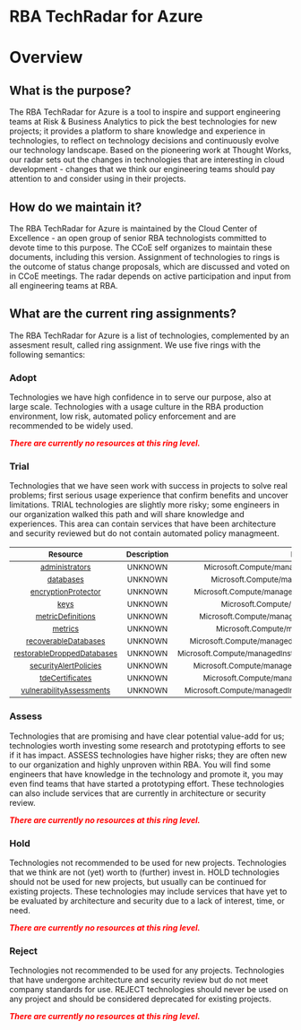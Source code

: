 
RBA TechRadar for Azure
=======================

# Overview

## What is the purpose?


The RBA TechRadar for Azure is a tool to inspire and support engineering teams at Risk & Business Analytics to pick the best technologies for new projects; it provides a platform to share knowledge and experience in technologies, to reflect on technology decisions and continuously evolve our technology landscape.  Based on the pioneering work at Thought Works, our radar sets out the changes in technologies that are interesting in cloud development - changes that we think our engineering teams should pay attention to and consider using in their projects.
## How do we maintain it?


The RBA TechRadar for Azure is maintained by the Cloud Center of Excellence - an open group of senior RBA technologists committed to devote time to this purpose.  The CCoE self organizes to maintain these documents, including this version.  Assignment of technologies to rings is the outcome of status change proposals, which are discussed and voted on in CCoE meetings.  The radar depends on active participation and input from all engineering teams at RBA.
## What are the current ring assignments?


The RBA TechRadar for Azure is a list of technologies, complemented by an assesment result, called ring assignment.  We use five rings with the following semantics:
### Adopt


Technologies we have high confidence in to serve our purpose, also at large scale.  Technologies with a usage culture in the RBA production environment, low risk, automated policy enforcement and are recommended to be widely used.  
  
***<font color="red"> There are currently no resources at this ring level. </font>***
### Trial


Technologies that we have seen work with success in projects to solve real problems;  first serious usage experience that confirm benefits and uncover limitations.  TRIAL technologies are slightly more risky; some engineers in our organization walked this path and will share knowledge and experiences.  This area can contain services that have been architecture and security reviewed but do not contain automated policy managmeent.  

|<sub>Resource</sub>|<sub>Description</sub>|<sub>Path</sub>|<sub>Status</sub>|
| :---: | :---: | :---: | :---: |
|<sub>[administrators](https://github.com/openrba/python-azure-techradar/tree/master/Microsoft.Compute/managedInstances/administrators)</sub>|<sub>UNKNOWN</sub>|<sub>Microsoft.Compute/managedInstances/administrators</sub>|<sub>TRIAL</sub>|
|<sub>[databases](https://github.com/openrba/python-azure-techradar/tree/master/Microsoft.Compute/managedInstances/databases)</sub>|<sub>UNKNOWN</sub>|<sub>Microsoft.Compute/managedInstances/databases</sub>|<sub>TRIAL</sub>|
|<sub>[encryptionProtector](https://github.com/openrba/python-azure-techradar/tree/master/Microsoft.Compute/managedInstances/encryptionProtector)</sub>|<sub>UNKNOWN</sub>|<sub>Microsoft.Compute/managedInstances/encryptionProtector</sub>|<sub>TRIAL</sub>|
|<sub>[keys](https://github.com/openrba/python-azure-techradar/tree/master/Microsoft.Compute/managedInstances/keys)</sub>|<sub>UNKNOWN</sub>|<sub>Microsoft.Compute/managedInstances/keys</sub>|<sub>TRIAL</sub>|
|<sub>[metricDefinitions](https://github.com/openrba/python-azure-techradar/tree/master/Microsoft.Compute/managedInstances/metricDefinitions)</sub>|<sub>UNKNOWN</sub>|<sub>Microsoft.Compute/managedInstances/metricDefinitions</sub>|<sub>TRIAL</sub>|
|<sub>[metrics](https://github.com/openrba/python-azure-techradar/tree/master/Microsoft.Compute/managedInstances/metrics)</sub>|<sub>UNKNOWN</sub>|<sub>Microsoft.Compute/managedInstances/metrics</sub>|<sub>TRIAL</sub>|
|<sub>[recoverableDatabases](https://github.com/openrba/python-azure-techradar/tree/master/Microsoft.Compute/managedInstances/recoverableDatabases)</sub>|<sub>UNKNOWN</sub>|<sub>Microsoft.Compute/managedInstances/recoverableDatabases</sub>|<sub>TRIAL</sub>|
|<sub>[restorableDroppedDatabases](https://github.com/openrba/python-azure-techradar/tree/master/Microsoft.Compute/managedInstances/restorableDroppedDatabases)</sub>|<sub>UNKNOWN</sub>|<sub>Microsoft.Compute/managedInstances/restorableDroppedDatabases</sub>|<sub>TRIAL</sub>|
|<sub>[securityAlertPolicies](https://github.com/openrba/python-azure-techradar/tree/master/Microsoft.Compute/managedInstances/securityAlertPolicies)</sub>|<sub>UNKNOWN</sub>|<sub>Microsoft.Compute/managedInstances/securityAlertPolicies</sub>|<sub>TRIAL</sub>|
|<sub>[tdeCertificates](https://github.com/openrba/python-azure-techradar/tree/master/Microsoft.Compute/managedInstances/tdeCertificates)</sub>|<sub>UNKNOWN</sub>|<sub>Microsoft.Compute/managedInstances/tdeCertificates</sub>|<sub>TRIAL</sub>|
|<sub>[vulnerabilityAssessments](https://github.com/openrba/python-azure-techradar/tree/master/Microsoft.Compute/managedInstances/vulnerabilityAssessments)</sub>|<sub>UNKNOWN</sub>|<sub>Microsoft.Compute/managedInstances/vulnerabilityAssessments</sub>|<sub>TRIAL</sub>|

### Assess


Technologies that are promising and have clear potential value-add for us; technologies worth investing some research and prototyping efforts to see if it has impact.  ASSESS technologies have higher risks;  they are often new to our organization and highly unproven within RBA.  You will find some engineers that have knowledge in the technology and promote it, you may even find teams that have started a prototyping effort.  These technologies can also include services that are currently in architecture or security review.  
  
***<font color="red"> There are currently no resources at this ring level. </font>***
### Hold


Technologies not recommended to be used for new projects. Technologies that we think are not (yet) worth to (further) invest in.  HOLD technologies should not be used for new projects, but usually can be continued for existing projects.  These technologies may include services that have yet to be evaluated by architecture and security due to a lack of interest, time, or need.  
  
***<font color="red"> There are currently no resources at this ring level. </font>***
### Reject


Technologies not recommended to be used for any projects. Technologies that have undergone architecture and security review but do not meet company standards for use.  REJECT technologies should never be used on any project and should be considered deprecated for existing projects.  
  
***<font color="red"> There are currently no resources at this ring level. </font>***